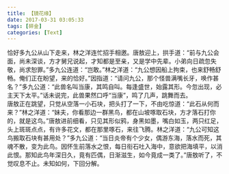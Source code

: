 ```yaml
---
title: 【镜花缘】
date: 2017-03-31 03:05:33
tags: [碎金]
categories: [Text]
---
```


<p dir="ltr"  >恰好多九公从山下走来，林之洋连忙招手相邀。唐敖迎上，拱手道：“前与九公会面，尚未深谈，方才舅兄说起，才知都是至亲，又是学中先辈。小弟向日疏忽失敬，尚求恕罪。”多九公连道：“岂敢。”林之洋道：“九公想因船上拘束，也来舒畅舒畅。俺们正在盼望，来的恰好。”因指道：“请问九公，那个怪兽满嘴长牙，唤作甚名？”多九公道：“此兽名叫当康，其鸣自叫。每逢盛世，始露其形。今忽出现，必主天下太平。”话未说完，此兽果然口呼“当康”，鸣了几声，跳舞而去。<br />唐敖正在跳望，只觉从空落一小石块，把头打了一下，不由吃惊道：“此石从何而来？”林之洋道：“妹夫，你看那边一群黑鸟，都在山坡啄取石块，方才落石打你的，就是这鸟。”唐敖进前细看，只见其形似鸦，身黑如墨，嘴白如玉，两只红足，头上斑斑点点，有许多花文，都在那里啄石，来往飞腾。林之洋道：“九公可知这鸟搬取石块有甚用处？”多九公道：“当日炎帝有个少女，偶游东海，落水而死，其魂不散，变为此鸟。因怀生前落水之恨，每日衔石吐入海中，意欲把海填平，以消此恨。那知此鸟年深日久，竟有匹偶，日渐滋生，如今竟成一类了。”唐敖听了，不觉叹息不止。未知如何，下回分解。</p>